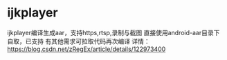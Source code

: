 # ijkplayer
ijkplayer编译生成aar，支持https,rtsp,录制与截图
直接使用android-aar目录下自取，已支持
有其他需求可拉取代码再次编译
详情：https://blog.csdn.net/zRegEx/article/details/122973400

